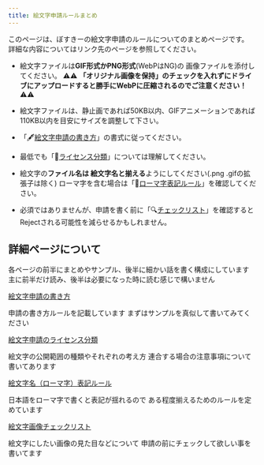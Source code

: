 ```yaml
---
title: 絵文字申請ルールまとめ
---
```


このページは、ぼすきーの絵文字申請のルールについてのまとめページです。
詳細な内容についてはリンク先のページを参照してください。

- 絵文字ファイルは**GIF形式かPNG形式**(WebPはNG)の
画像ファイルを添付してください。
⚠️⚠️ **「オリジナル画像を保持」のチェックを入れずにドライブにアップロードすると勝手にWebPに圧縮されるのでご注意ください！** ⚠️⚠️
- 絵文字ファイルは、静止画であれば50KB以内、GIFアニメーションであれば110KB以内を目安にサイズを調整して下さい。

- 「🖋[絵文字申請の書き方](/emoji/01-format/)」の書式に従ってください。
- 最低でも「📜[ライセンス分類](/emoji/02-license/)」については理解してください。
- 絵文字の**ファイル名は 絵文字名と揃える**ようにしてください(.png .gifの拡張子は除く)
ローマ字を含む場合は「🔡[ローマ字表記ルール](/emoji/03-romaji-rule/)」を確認してください。
- 必須ではありませんが、申請を書く前に「🔍[チェックリスト](/emoji/04-checklist/)」を確認すると
Rejectされる可能性を減らせるかもしれません。

## 詳細ページについて

各ページの前半にまとめやサンプル、後半に細かい話を書く構成にしています
主に前半だけ読み、後半は必要になった時に読む感じで構いません

[絵文字申請の書き方](/emoji/01-format/)

申請の書き方ルールを記載しています
まずはサンプルを真似して書いてみてください

[絵文字申請のライセンス分類](/emoji/02-license/)

絵文字の公開範囲の種類やそれぞれの考え方
連合する場合の注意事項について書いてあります

[絵文字名（ローマ字）表記ルール](/emoji/03-romaji-rule/)

日本語をローマ字で書くと表記が揺れるので
ある程度揃えるためのルールを定めています

[絵文字画像チェックリスト](/emoji/04-checklist/)

絵文字にしたい画像の見た目などについて
申請の前にチェックして欲しい事を書いてます
